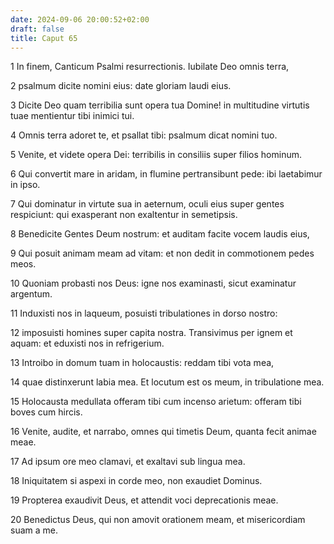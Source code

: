```yaml
---
date: 2024-09-06 20:00:52+02:00
draft: false
title: Caput 65
---
```





1 In finem, Canticum Psalmi resurrectionis. Iubilate Deo omnis terra,

2 psalmum dicite nomini eius: date gloriam laudi eius.

3 Dicite Deo quam terribilia sunt opera tua Domine! in multitudine virtutis tuae mentientur tibi inimici tui.

4 Omnis terra adoret te, et psallat tibi: psalmum dicat nomini tuo.

5 Venite, et videte opera Dei: terribilis in consiliis super filios hominum.

6 Qui convertit mare in aridam, in flumine pertransibunt pede: ibi laetabimur in ipso.

7 Qui dominatur in virtute sua in aeternum, oculi eius super gentes respiciunt: qui exasperant non exaltentur in semetipsis.

8 Benedicite Gentes Deum nostrum: et auditam facite vocem laudis eius,

9 Qui posuit animam meam ad vitam: et non dedit in commotionem pedes meos.

10 Quoniam probasti nos Deus: igne nos examinasti, sicut examinatur argentum.

11 Induxisti nos in laqueum, posuisti tribulationes in dorso nostro:

12 imposuisti homines super capita nostra. Transivimus per ignem et aquam: et eduxisti nos in refrigerium.

13 Introibo in domum tuam in holocaustis: reddam tibi vota mea,

14 quae distinxerunt labia mea. Et locutum est os meum, in tribulatione mea.

15 Holocausta medullata offeram tibi cum incenso arietum: offeram tibi boves cum hircis.

16 Venite, audite, et narrabo, omnes qui timetis Deum, quanta fecit animae meae.

17 Ad ipsum ore meo clamavi, et exaltavi sub lingua mea.

18 Iniquitatem si aspexi in corde meo, non exaudiet Dominus.

19 Propterea exaudivit Deus, et attendit voci deprecationis meae.

20 Benedictus Deus, qui non amovit orationem meam, et misericordiam suam a me.

